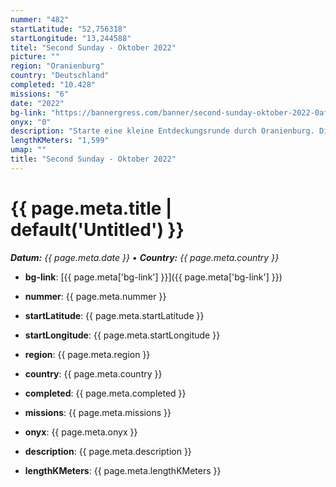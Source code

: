 ```yaml
---
nummer: "482"
startLatitude: "52,756318"
startLongitude: "13,244588"
titel: "Second Sunday - Oktober 2022"
picture: ""
region: "Oranienburg"
country: "Deutschland"
completed: "10.428"
missions: "6"
date: "2022"
bg-link: "https://bannergress.com/banner/second-sunday-oktober-2022-0afa"
onyx: "0"
description: "Starte eine kleine Entdeckungsrunde durch Oranienburg. Die Runde startet und endet in der Bernauer Straße."
lengthKMeters: "1,599"
umap: ""
title: "Second Sunday - Oktober 2022"
---
```

# {{ page.meta.title | default('Untitled') }}

_**Datum:** {{ page.meta.date }} • **Country:** {{ page.meta.country }}_

- **bg-link**: [{{ page.meta['bg-link'] }}]({{ page.meta['bg-link'] }})

- **nummer**: {{ page.meta.nummer }}
- **startLatitude**: {{ page.meta.startLatitude }}
- **startLongitude**: {{ page.meta.startLongitude }}
- **region**: {{ page.meta.region }}
- **country**: {{ page.meta.country }}
- **completed**: {{ page.meta.completed }}
- **missions**: {{ page.meta.missions }}
- **onyx**: {{ page.meta.onyx }}
- **description**: {{ page.meta.description }}
- **lengthKMeters**: {{ page.meta.lengthKMeters }}
